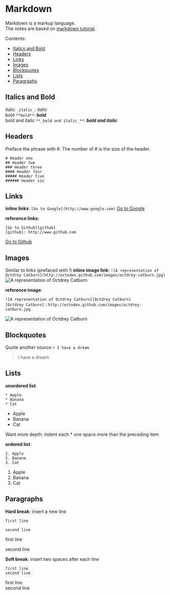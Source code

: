 # Markdown
Markdown is a markup language.  
The notes are based on [markdown tutorial](https://www.markdowntutorial.com/).

Contents:
* [Italics and Bold](#italics-and-bold)
* [Headers](#headers)
* [Links](#links)
* [Images](#images)
* [Blockquotes](#blockquotes)
* [Lists](#lists)
* [Paragraphs](#paragraphs)

## Italics and Bold
italic ```_italic_```: _italic_  
bold ```**bold**```: **bold**  
bold and italic ```**_bold and italic_**```: **_bold and italic_**  

## Headers
Preface the phrase with #. The number of # is the size of the header.
```
# Header one
## Header two
### Header three
#### Header four
##### Header five
###### Header six
```

## Links
**inline links**: ```[Go to Google](http://www.google.com)```
[Go to Google](http://www.google.com)

**reference links**:
```
[Go to Github][github]
[github]: http://www.github.com
```
[Go to Github][github]

## Images
Similar to links (prefaced with !)
**inline image link**: ```![A representation of Octdrey Catburn](http://octodex.github.com/images/octdrey-catburn.jpg)```
![A representation of Octdrey Catburn](http://octodex.github.com/images/octdrey-catburn.jpg)

**reference image**:
```
![A representation of Octdrey Catburn][Octdrey Catburn]
[Octdrey Catburn]：http://octodex.github.com/images/octdrey-catburn.jpg
```
![A representation of Octdrey Catburn][Octdrey Catburn]

## Blockquotes
Quote another source
```> I have a dream```
> I have a dream

## Lists
**unordered list**:
```
* Apple
* Banana
* Cat
```
* Apple
* Banana
* Cat

Want more depth: indent each * one space more than the preceding item

**ordered list**:
```
1. Apple
2. Banana
3. Cat
```
1. Apple
2. Banana
3. Cat

## Paragraphs
**Hard break**: insert a new line
```
first line

second line
```
first line

second line

**Soft break**: insert two spaces after each line
```
first line  
second line  
```
first line  
second line  

[github]: http://www.github.com
[Octdrey Catburn]: http://octodex.github.com/images/octdrey-catburn.jpg
